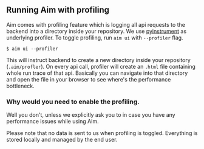 ## Running Aim with profiling

Aim comes with profiling feature which is logging all api requests to the backend into a directory inside your
repository. We use [pyinstrument](https://pyinstrument.readthedocs.io/en/latest/) as underlying profiler. To toggle
profiling, run `aim ui` with `--profiler` flag.

`$ aim ui --profiler`

This will instruct backend to create a new directory inside your repository (`.aim/profler`). On every api call,
profiler will create an `.html` file containing whole run trace of that api. Basically you can navigate into that
directory and open the file in your browser to see where's the performance bottleneck.

### Why would you need to enable the profiling.

Well you don't, unless we explicitly ask you to in case you have any performance issues while using Aim.

Please note that no data is sent to us when profiling is toggled. Everything is stored locally and managed by the end
user.
